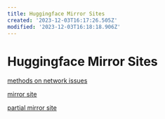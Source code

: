 ```yaml
---
title: Huggingface Mirror Sites
created: '2023-12-03T16:17:26.505Z'
modified: '2023-12-03T16:18:18.906Z'
---
```


# Huggingface Mirror Sites

[methods on network issues]()

[mirror site]()

[partial mirror site]()

